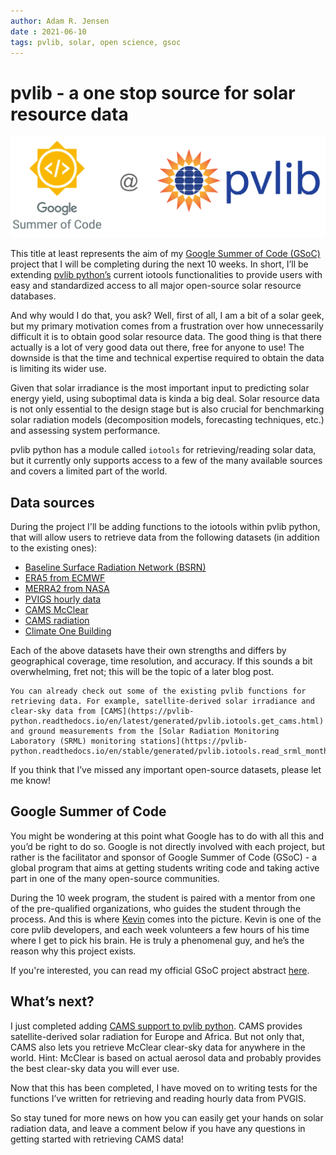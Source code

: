 ```yaml
---
author: Adam R. Jensen
date : 2021-06-10
tags: pvlib, solar, open science, gsoc
---
```


# pvlib - a one stop source for solar resource data
![gsoc and pvlib logo](/images/gsoc_at_pvlib.png)

This title at least represents the aim of my [Google Summer of Code (GSoC)](https://summerofcode.withgoogle.com/about/) project that I will be completing during the next 10 weeks. In short, I’ll be extending [pvlib python’s](https://pvlib-python.readthedocs.io/en/stable/) current iotools functionalities to provide users with easy and standardized access to all major open-source solar resource databases.

And why would I do that, you ask? Well, first of all, I am a bit of a solar geek, but my primary motivation comes from a frustration over how unnecessarily difficult it is to obtain good solar resource data. 
The good thing is that there actually is a lot of very good data out there, free for anyone to use! The downside is that the time and technical expertise required to obtain the data is limiting its wider use.

Given that solar irradiance is the most important input to predicting solar energy yield, using suboptimal data is kinda a big deal. Solar resource data is not only essential to the design stage but is also crucial for benchmarking solar radiation models (decomposition models, forecasting techniques, etc.) and assessing system performance.

pvlib python has a module called `iotools` for retrieving/reading solar data, but it currently only supports access to a few of the many available sources and covers a limited part of the world.

## Data sources
During the project I'll be adding functions to the iotools within pvlib python, that will allow users to retrieve data from the following datasets (in addition to the existing ones):
- [Baseline Surface Radiation Network (BSRN)](https://bsrn.awi.de/) 
- [ERA5 from ECMWF](https://www.ecmwf.int/en/forecasts/datasets/reanalysis-datasets/era5)
- [MERRA2 from NASA](https://gmao.gsfc.nasa.gov/reanalysis/MERRA-2/)
- [PVIGS hourly data](https://ec.europa.eu/jrc/en/PVGIS/tools/hourly-radiation)
- [CAMS McClear](http://www.soda-pro.com/web-services/radiation/cams-mcclear)
- [CAMS radiation](http://www.soda-pro.com/web-services/radiation/cams-radiation-service/info)
- [Climate One Building](http://climate.onebuilding.org/)

Each of the above datasets have their own strengths and differs by geographical coverage, time resolution, and accuracy. If this sounds a bit overwhelming, fret not; this will be the topic of a later blog post.

```{note}
You can already check out some of the existing pvlib functions for retrieving data. For example, satellite-derived solar irradiance and clear-sky data from [CAMS](https://pvlib-python.readthedocs.io/en/latest/generated/pvlib.iotools.get_cams.html) and ground measurements from the [Solar Radiation Monitoring Laboratory (SRML) monitoring stations](https://pvlib-python.readthedocs.io/en/stable/generated/pvlib.iotools.read_srml_month_from_solardat.html#pvlib.iotools.read_srml_month_from_solardat).
```

If you think that I’ve missed any important open-source datasets, please let me know!

## Google Summer of Code
You might be wondering at this point what Google has to do with all this and you’d be right to do so. Google is not directly involved with each project, but rather is the facilitator and sponsor of Google Summer of Code (GSoC) - a global program that aims at getting students writing code and taking active part in one of the many open-source communities.

During the 10 week program, the student is paired with a mentor from one of the pre-qualified organizations, who guides the student through the process. And this is where [Kevin](https://github.com/kanderso-nrel) comes into the picture. Kevin is one of the core pvlib developers, and each week volunteers a few hours of his time where I get to pick his brain. He is truly a phenomenal guy, and he’s the reason why this project exists.

If you're interested, you can read my official GSoC project abstract [here](https://summerofcode.withgoogle.com/projects/#6071460558274560).

## What’s next?
I just completed adding [CAMS support to pvlib python](https://github.com/pvlib/pvlib-python/pull/1175). CAMS provides satellite-derived solar radiation for Europe and Africa. But not only that, CAMS also lets you retrieve McClear clear-sky data for anywhere in the world. Hint: McClear is based on actual aerosol data and probably provides the best clear-sky data you will ever use.

Now that this has been completed, I have moved on to writing tests for the functions I’ve written for retrieving and reading hourly data from PVGIS.

So stay tuned for more news on how you can easily get your hands on solar radiation data, and leave a comment below if you have any questions in getting started with retrieving CAMS data!
